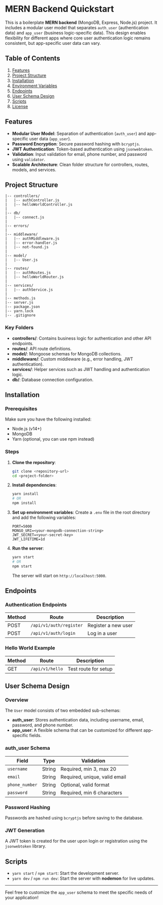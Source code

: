 # MERN Backend Quickstart

This is a boilerplate **MERN backend** (MongoDB, Express, Node.js) project. It includes a modular user model that separates `auth_user` (authentication data) and `app_user` (business logic-specific data). This design enables flexibility for different apps where core user authentication logic remains consistent, but app-specific user data can vary.

## Table of Contents
1. [Features](#features)
2. [Project Structure](#project-structure)
3. [Installation](#installation)
4. [Environment Variables](#environment-variables)
5. [Endpoints](#endpoints)
6. [User Schema Design](#user-schema-design)
7. [Scripts](#scripts)
8. [License](#license)

## Features
- **Modular User Model**: Separation of authentication (`auth_user`) and app-specific user data (`app_user`).
- **Password Encryption**: Secure password hashing with `bcryptjs`.
- **JWT Authentication**: Token-based authentication using `jsonwebtoken`.
- **Validation**: Input validation for email, phone number, and password using `validator`.
- **Scalable Architecture**: Clean folder structure for controllers, routes, models, and services.

## Project Structure
```
|-- controllers/
|   |-- authController.js
|   |-- helloWorldController.js
|
|-- db/
|   |-- connect.js
|
|-- errors/
|
|-- middleware/
|   |-- authMiddleware.js
|   |-- error-handler.js
|   |-- not-found.js
|
|-- model/
|   |-- User.js
|
|-- routes/
|   |-- authRoutes.js
|   |-- helloWorldRouter.js
|
|-- services/
|   |-- authService.js
|
|-- methods.js
|-- server.js
|-- package.json
|-- yarn.lock
|-- .gitignore
```

### Key Folders
- **controllers/**: Contains business logic for authentication and other API endpoints.
- **routes/**: API route definitions.
- **model/**: Mongoose schemas for MongoDB collections.
- **middleware/**: Custom middleware (e.g., error handling, JWT authentication).
- **services/**: Helper services such as JWT handling and authentication logic.
- **db/**: Database connection configuration.

## Installation

### Prerequisites
Make sure you have the following installed:
- Node.js (v14+)
- MongoDB
- Yarn (optional, you can use npm instead)

### Steps
1. **Clone the repository**:
   ```bash
   git clone <repository-url>
   cd <project-folder>
   ```

2. **Install dependencies**:
   ```bash
   yarn install
   # OR
   npm install
   ```

3. **Set up environment variables**:
   Create a `.env` file in the root directory and add the following variables:
   ```env
   PORT=5000
   MONGO_URI=<your-mongodb-connection-string>
   JWT_SECRET=<your-secret-key>
   JWT_LIFETIME=1d
   ```

4. **Run the server**:
   ```bash
   yarn start
   # OR
   npm start
   ```
   The server will start on `http://localhost:5000`.

## Endpoints

### Authentication Endpoints
| Method | Route            | Description          |
|--------|------------------|----------------------|
| POST   | `/api/v1/auth/register` | Register a new user   |
| POST   | `/api/v1/auth/login`    | Log in a user         |

### Hello World Example
| Method | Route              | Description          |
|--------|--------------------|----------------------|
| GET    | `/api/v1/hello`    | Test route for setup |

## User Schema Design

### Overview
The `User` model consists of two embedded sub-schemas:
- **auth_user**: Stores authentication data, including username, email, password, and phone number.
- **app_user**: A flexible schema that can be customized for different app-specific fields.

### auth_user Schema
| Field          | Type     | Validation                   |
|----------------|----------|------------------------------|
| `username`     | String   | Required, min 3, max 20      |
| `email`        | String   | Required, unique, valid email|
| `phone_number` | String   | Optional, valid format       |
| `password`     | String   | Required, min 6 characters   |

### Password Hashing
Passwords are hashed using `bcryptjs` before saving to the database.

### JWT Generation
A JWT token is created for the user upon login or registration using the `jsonwebtoken` library.

## Scripts
- `yarn start` / `npm start`: Start the development server.
- `yarn dev` / `npm run dev`: Start the server with **nodemon** for live updates.


---

Feel free to customize the `app_user` schema to meet the specific needs of your application!

